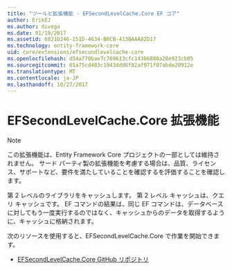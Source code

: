 ```yaml
---
title: "ツールと拡張機能 - EFSecondLevelCache.Core EF コア"
author: ErikEJ
ms.author: divega
ms.date: 01/19/2017
ms.assetid: 6021D246-151D-4634-B0CB-413BAAA82D17
ms.technology: entity-framework-core
uid: core/extensions/efsecondlevelcache-core
ms.openlocfilehash: d54a770bae7c769613cfc14306880a28e923cb05
ms.sourcegitcommit: 01a75cd483c1943ddd6f82af971f07abde20912e
ms.translationtype: MT
ms.contentlocale: ja-JP
ms.lasthandoff: 10/27/2017
---
```

# <a name="efsecondlevelcachecore-extension"></a>EFSecondLevelCache.Core 拡張機能

> [!NOTE]  
> この拡張機能は、Entity Framework Core プロジェクトの一部としては維持されません。 サード パーティ製の拡張機能を考慮する場合は、品質、ライセンス、サポートなど、要件を満たしていることを確認するを評価することを確認します。

第 2 レベルのライブラリをキャッシュします。 第 2 レベル キャッシュは、クエリ キャッシュです。 EF コマンドの結果は、同じ EF コマンドは、データベースに対してもう一度実行するのではなく、キャッシュからのデータを取得するように、キャッシュに格納されます。

次のリソースを使用すると、EFSecondLevelCache.Core で作業を開始できます。
* [EFSecondLevelCache.Core GitHub リポジトリ](https://github.com/VahidN/EFSecondLevelCache.Core/)
